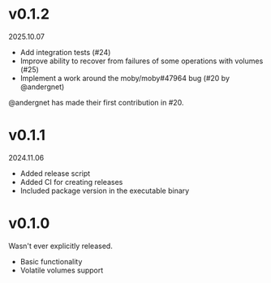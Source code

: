 # v0.1.2

2025.10.07

-   Add integration tests (#24)
-   Improve ability to recover from failures of some operations with volumes (#25)
-   Implement a work around the moby/moby#47964 bug (#20 by @andergnet)

@andergnet has made their first contribution in #20.

# v0.1.1

2024.11.06

-   Added release script
-   Added CI for creating releases
-   Included package version in the executable binary

# v0.1.0

Wasn't ever explicitly released.

-   Basic functionality
-   Volatile volumes support
